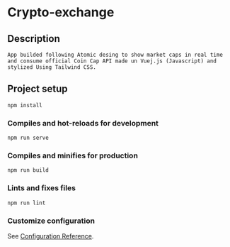 # Crypto-exchange

## Description
```
App builded following Atomic desing to show market caps in real time and consume official Coin Cap API made un Vuej.js (Javascript) and stylized Using Tailwind CSS.
```

## Project setup
```
npm install
```

### Compiles and hot-reloads for development
```
npm run serve
```

### Compiles and minifies for production
```
npm run build
```

### Lints and fixes files
```
npm run lint
```

### Customize configuration
See [Configuration Reference](https://cli.vuejs.org/config/).
